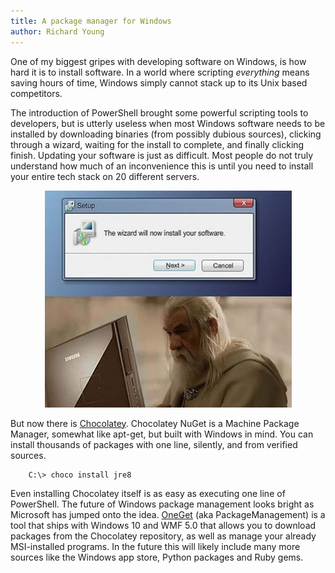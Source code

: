 ```yaml
---
title: A package manager for Windows
author: Richard Young
---
```

One of my biggest gripes with developing software on Windows, is how hard it is to install software. In a world where scripting *everything* means saving hours of time, Windows simply cannot stack up to its Unix based competitors. 

<!--more-->

The introduction of PowerShell brought some powerful scripting tools to developers, but is utterly useless when most Windows software needs to be installed by downloading binaries (from possibly dubious sources), clicking through a wizard, waiting for the install to complete, and finally clicking finish. Updating your software is just as difficult. Most people do not truly understand how much of an inconvenience this is until you need to install your entire tech stack on 20 different servers.

<center>

![Wizard](/images/wizard.jpg)

</center>

But now there is [Chocolatey](https://chocolatey.org/). Chocolatey NuGet is a Machine Package Manager, somewhat like apt-get, but built with Windows in mind. You can install thousands of packages with one line, silently, and from verified sources.

```bash
    C:\> choco install jre8
```

Even installing Chocolatey itself is as easy as executing one line of PowerShell. The future of Windows package management looks bright as Microsoft has jumped onto the idea. [OneGet](https://github.com/oneget/oneget) (aka PackageManagement) is a tool that ships with Windows 10 and WMF 5.0 that allows you to download packages from the Chocolatey repository, as well as manage your already MSI-installed programs. In the future this will likely include many more sources like the Windows app store, Python packages and Ruby gems.